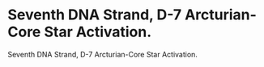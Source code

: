 # Seventh DNA Strand, D-7 Arcturian-Core Star Activation.

Seventh DNA Strand, D-7 Arcturian-Core Star Activation.